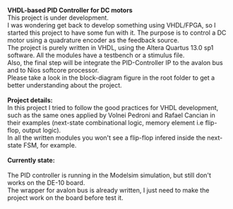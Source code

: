 <b> VHDL-based PID Controller for DC motors </b>
<br />
This project is under development. <br />
I was wondering get back to develop something using VHDL/FPGA, so I started this project to have some fun with it. The purpose is to control a DC motor using a quadrature encoder as the feedback source.
<br />
The project is purely written in VHDL, using the Altera Quartus 13.0 sp1 software. All the modules have a testbench or a stimulus file.
<br />
Also, the final step will be integrate the PID-Controller IP to the avalon bus and to Nios softcore processor.
<br />
Please take a look in the block-diagram figure in the root folder to get a better understanding about the project.
<br />
<br />
<b>Project details:</b> <br />
In this project I tried to follow the good practices for VHDL development, such as the same ones applied by Volnei Pedroni and Rafael Cancian in their examples (next-state combinational logic, memory element i.e flip-flop, output logic). <br />
In all the written modules you won't see a flip-flop infered inside the next-state FSM, for example.
 <br />
 <br />
<b>Currently state:</b> <br />
 <br />
The PID controller is running in the Modelsim simulation, but still don't works on the DE-10 board. <br />
The wrapper for avalon bus is already written, I just need to make the project work on the board before test it.<br />
